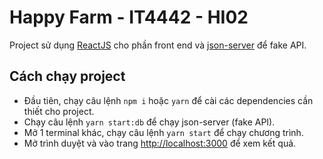 # Happy Farm - IT4442 - HI02

Project sử dụng [ReactJS](https://reactjs.org/) cho phần front end và [json-server](https://www.npmjs.com/package/json-server) để fake API.

## Cách chạy project

- Đầu tiên, chạy câu lệnh `npm i` hoặc `yarn` để cài các dependencies cần thiết cho project.
- Chạy câu lệnh `yarn start:db` để chạy json-server (fake API).
- Mở 1 terminal khác, chạy câu lệnh `yarn start` để chạy chương trình.
- Mở trình duyệt và vào trang [http://localhost:3000](http://localhost:3000) để xem kết quả.
